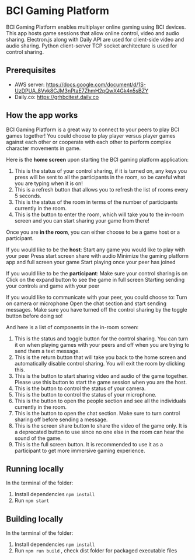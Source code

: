# BCI Gaming Platform

BCI Gaming Platform enables multiplayer online gaming using BCI devices.
This app hosts game sessions that allow online control, video and audio sharing. Electron.js along with Daily API are used for client-side video and audio sharing. Python client-server TCP socket architecture is used for control sharing. 

## Prerequisites

- AWS server: https://docs.google.com/document/d/1S-UzDPUA_8Vvk8CJM3nPtaE7ZhmH2pQwX4Gk4n5sBZY
- Daily.co: https://grhbcitest.daily.co

## How the app works
BCI Gaming Platform is a great way to connect to your peers to play BCI games together! You could choose to play player versus player games against each other or cooperate with each other to perform complex character movements in game.

Here is the **home screen** upon starting the BCI gaming platform application:

1. This is the status of your control sharing, if it is turned on, any keys you press will be sent to all the participants in the room, so be careful what you are typing when it is on!
2. This is a refresh button that allows you to refresh the list of rooms every 5 seconds.
3. This is the status of the room in terms of the number of participants currently in the room.
4. This is the button to enter the room, which will take you to the in-room screen and you can start sharing your game from there!

Once you are **in the room**, you can either choose to be a game host or a participant. 

If you would like to be the **host**:
Start any game you would like to play with your peer
Press start screen share with audio
Minimize the gaming platform app and full screen your game
Start playing once your peer has joined

If you would like to be the **participant**:
Make sure your control sharing is on
Click on the expand button to see the game in full screen
Starting sending your controls and game with your peer

If you would like to communicate with your peer, you could choose to:
Turn on camera or microphone 
Open the chat section and start sending messages. Make sure you have turned off the control sharing by the toggle button before doing so!

And here is a list of components in the in-room screen:
1. This is the status and toggle button for the control sharing. You can turn it on when playing games with your peers and off when you are trying to send them a text message.
2. This is the return button that will take you back to the home screen and automatically disable control sharing. You will exit the room by clicking this.
3. This is the button to start sharing video and audio of the game together. Please use this button to start the game session when you are the host.
4. This is the button to control the status of your camera. 
5. This is the button to control the status of your microphone. 
6. This is the button to open the people section and see all the individuals currently in the room.
7. This is the button to open the chat section. Make sure to turn control sharing off before sending a message.
8. This is the screen share button to share the video of the game only. It is a deprecated button to use since no one else in the room can hear the sound of the game.
9. This is the full screen button. It is recommended to use it as a participant to get more immersive gaming experience.

## Running locally
In the terminal of the folder:
1. Install dependencies `npm install`
2. Run `npm start`

## Building locally
In the terminal of the folder:
1. Install dependencies `npm install`
2. Run `npm run build` , check dist folder for packaged executable files

